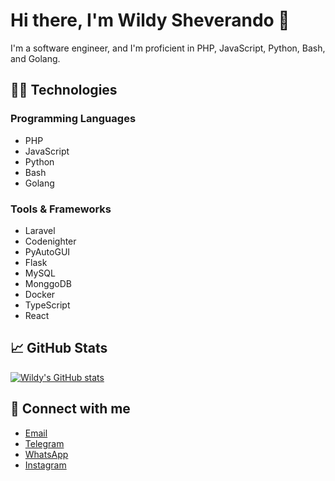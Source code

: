 # Hi there, I'm Wildy Sheverando 👋

I'm a software engineer, and I'm proficient in PHP, JavaScript, Python, Bash, and Golang.

## 👨‍💻 Technologies

### Programming Languages
- PHP
- JavaScript
- Python
- Bash
- Golang

### Tools & Frameworks
- Laravel
- Codenighter
- PyAutoGUI
- Flask
- MySQL
- MonggoDB
- Docker
- TypeScript
- React

## 📈 GitHub Stats
[![Wildy's GitHub stats](https://github-readme-stats.vercel.app/api?username=wildy8283&show_icons=true&theme=tokyonight)](https://github.com/wildy8283)

## 🔗 Connect with me
- [Email](mailto:admin@wildy.my.id)
- [Telegram](https://t.me/wildy8283)
- [WhatsApp](https://wa.me/6281219577470)
- [Instagram](https://instagram.com/wildy8283)
